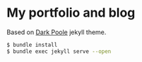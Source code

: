# My portfolio and blog

Based on [Dark Poole](https://github.com/andrewhwanpark/dark-poole) jekyll theme.

```bash
$ bundle install
$ bundle exec jekyll serve --open
```
